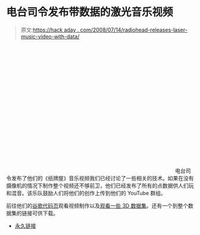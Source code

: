 # 电台司令发布带数据的激光音乐视频

> 原文:[https://hack aday . com/2008/07/14/radiohead-releases-laser-music-video-with-data/](https://hackaday.com/2008/07/14/radiohead-releases-laser-music-video-with-data/)

<object width="450" height="344"><param name="movie" value="http://www.youtube.com/v/8nTFjVm9sTQ&amp;hl=en&amp;fs=1"> <param name="allowFullScreen" value="true"></object> 
电台司令发布了他们的《纸牌屋》音乐视频我们已经讨论了一些相关的技术。如果在没有摄像机的情况下制作整个视频还不够前卫，他们已经发布了所有的点数据供人们玩和混音。该乐队鼓励人们将他们的创作上传到他们的 YouTube 群组。

前往他们的[谷歌代码页](http://code.google.com/creative/radiohead/)观看视频制作以及[观看一些 3D 数据集](http://code.google.com/creative/radiohead/viewer.html)。还有一个到整个数据集的链接可供下载。

*   [永久链接](http://code.google.com/creative/radiohead/)
